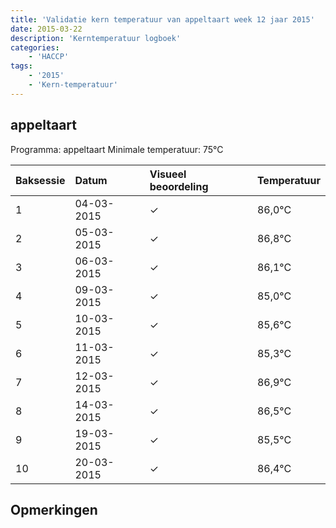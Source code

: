 ```yaml
---
title: 'Validatie kern temperatuur van appeltaart week 12 jaar 2015'
date: 2015-03-22
description: 'Kerntemperatuur logboek'
categories:
    - 'HACCP'
tags:
    - '2015'
    - 'Kern-temperatuur'
---
```


## appeltaart

Programma: appeltaart
Minimale temperatuur: 75°C

| Baksessie | Datum | Visueel beoordeling | Temperatuur |
|:---|:---|:---|:---|
| 1 | 04-03-2015 | &check; | 86,0°C |
| 2 | 05-03-2015 | &check; | 86,8°C |
| 3 | 06-03-2015 | &check; | 86,1°C |
| 4 | 09-03-2015 | &check; | 85,0°C |
| 5 | 10-03-2015 | &check; | 85,6°C |
| 6 | 11-03-2015 | &check; | 85,3°C |
| 7 | 12-03-2015 | &check; | 86,9°C |
| 8 | 14-03-2015 | &check; | 86,5°C |
| 9 | 19-03-2015 | &check; | 85,5°C |
| 10 | 20-03-2015 | &check; | 86,4°C |

## Opmerkingen


